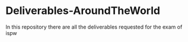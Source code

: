 # Deliverables-AroundTheWorld
In this repository there are all the deliverables requested for the exam of ispw
